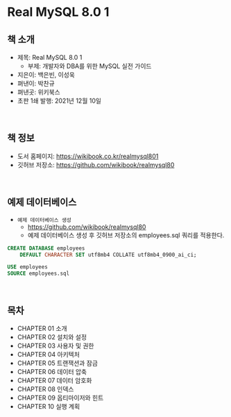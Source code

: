 # Real MySQL 8.0 1

## 책 소개

 - 제목: Real MySQL 8.0 1
    - 부제: 개발자와 DBA를 위한 MySQL 실전 가이드
 - 지은이: 백은빈, 이성욱
 - 펴낸이: 박찬규
 - 펴낸곳: 위키북스
 - 초판 1쇄 발행: 2021년 12월 10일

<br/>

## 책 정보

 - 도서 홈페이지: https://wikibook.co.kr/realmysql801
 - 깃허브 저장소: https://github.com/wikibook/realmysql80

<br/>

## 예제 데이터베이스

 - `예제 데이터베이스 생성`
    - https://github.com/wikibook/realmysql80
    - 예제 데이터베이스 생성 후 깃허브 저장소의 employees.sql 쿼리를 적용한다.
```sql
CREATE DATABASE employees
    DEFAULT CHARACTER SET utf8mb4 COLLATE utf8mb4_0900_ai_ci;

USE employees
SOURCE employees.sql
```

<br/>

## 목차

 - CHAPTER 01 소개
 - CHAPTER 02 설치와 설정
 - CHAPTER 03 사용자 및 권한
 - CHAPTER 04 아키텍처
 - CHAPTER 05 트랜잭션과 잠금
 - CHAPTER 06 데이터 압축
 - CHAPTER 07 데이터 암호화
 - CHAPTER 08 인덱스
 - CHAPTER 09 옵티마이저와 힌트
 - CHAPTER 10 실행 계획

